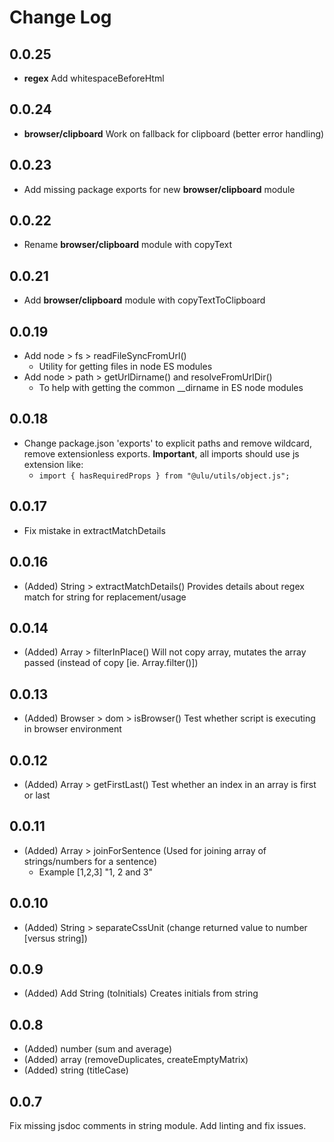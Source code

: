 # Change Log

## 0.0.25

- **regex** Add whitespaceBeforeHtml

## 0.0.24

- **browser/clipboard** Work on fallback for clipboard (better error handling)

## 0.0.23

- Add missing package exports for new **browser/clipboard** module

## 0.0.22 

- Rename **browser/clipboard** module with copyText

## 0.0.21

- Add **browser/clipboard** module with copyTextToClipboard

## 0.0.19

- Add node > fs > readFileSyncFromUrl()
  - Utility for getting files in node ES modules 
- Add node > path > getUrlDirname() and resolveFromUrlDir() 
  - To help with getting the common __dirname in ES node modules

## 0.0.18

- Change package.json 'exports' to explicit paths and remove wildcard, remove extensionless exports. **Important**, all imports should use js extension like:
  - `import { hasRequiredProps } from "@ulu/utils/object.js";`

## 0.0.17

- Fix mistake in extractMatchDetails

## 0.0.16

- (Added) String > extractMatchDetails() Provides details about regex match for string for replacement/usage

## 0.0.14

- (Added) Array > filterInPlace() Will not copy array, mutates the array passed (instead of copy [ie. Array.filter()])

## 0.0.13

- (Added) Browser > dom > isBrowser() Test whether script is executing in browser environment

## 0.0.12

- (Added) Array > getFirstLast() Test whether an index in an array is first or last

## 0.0.11

- (Added) Array > joinForSentence (Used for joining array of strings/numbers for a sentence)
  - Example [1,2,3] "1, 2 and 3"

## 0.0.10

- (Added) String > separateCssUnit (change returned value to number [versus string])
  
## 0.0.9

- (Added) Add String (toInitials) Creates initials from string

## 0.0.8

- (Added)  number (sum and average) 
- (Added)  array (removeDuplicates, createEmptyMatrix)
- (Added)  string (titleCase)

## 0.0.7

Fix missing jsdoc comments in string module. Add linting and fix issues.